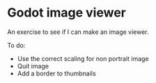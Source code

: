 # Godot image viewer
 An exercise to see if I can make an image viewer.

To do:
- Use the correct scaling for non portrait image
- Quit image
- Add a border to thumbnails
